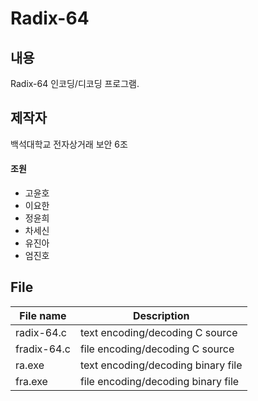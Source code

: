 # Radix-64
## 내용
Radix-64 인코딩/디코딩 프로그램.

## 제작자
백석대학교 전자상거래 보안 6조
#### 조원
* 고윤호
* 이요한
* 정윤희
* 차세신
* 유진아
* 엄진호

## File
| File name | Description |
| ----- | ----- |
| radix-64.c  | text encoding/decoding C source |
| fradix-64.c | file encoding/decoding C source |
| ra.exe | text encoding/decoding binary file |
| fra.exe | file encoding/decoding binary file |
